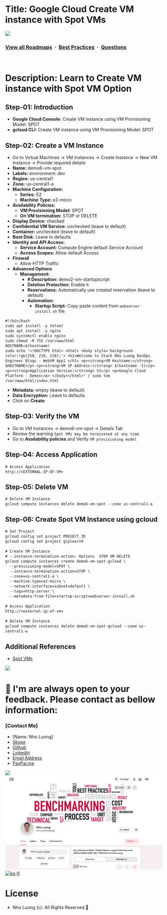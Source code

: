 # Title: Google Cloud Create VM instance with Spot VMs

![](https://i.imgur.com/waxVImv.png)
### [View all Roadmaps](https://github.com/nholuongut/all-roadmaps) &nbsp;&middot;&nbsp; [Best Practices](https://github.com/nholuongut/all-roadmaps/blob/main/public/best-practices/) &nbsp;&middot;&nbsp; [Questions](https://www.linkedin.com/in/nholuong/)
<br/>

# Description: Learn to Create VM instance with Spot VM Option
## Step-01: Introduction
- **Google Cloud Console:** Create VM instance using VM Provisioning Model: SPOT 
- **gcloud CLI:** Create VM instance using VM Provisioning Model: SPOT 

## Step-02: Create a VM Instance
- Go to Virtual Machines -> VM Instances -> Create Instance -> New VM Instance -> Provide required details
- **Name:** demo6-vm-spot
- **Labels:** environment: dev
- **Region:** us-central1
- **Zone:** us-central1-a 
- **Machine Configuration:** 
  - **Series:** E2
  - **Machine Type:** e2-micro
- **Availability Policies:**
  - **VM Provisioning Model:** SPOT  
  - **On VM termination:** STOP or DELETE
- **Display Device:** checked 
- **Confidential VM Service:** unchecked (leave to default)
- **Container:** unchecked (leave to default)
- **Boot Disk:** Leave to defaults
- **Identity and API Access:**
  - **Service Account:** Compute Engine default Service Account
  - **Access Scopes:** Allow default Access
- **Firewall**
  - Allow HTTP Traffic
- **Advanced Options**
  - **Management:**
    - **# Description:** demo2-vm-startupscript
    - **Deletion Protection:** Enable it
    - **Reservations:** Automatically use created reservation (leave to default)
    - **Automation:**
      - **Startup Script:** Copy paste content from `webserver-install.sh` file
```t
#!/bin/bash
sudo apt install -y telnet
sudo apt install -y nginx
sudo systemctl enable nginx
sudo chmod -R 755 /var/www/html
HOSTNAME=$(hostname)
sudo echo "<!DOCTYPE html> <html> <body style='background-color:rgb(250, 210, 210);'> <h1>Welcome to Stack Nho Luong DevOps Engineer Blogs - WebVM App1 </h1> <p><strong>VM Hostname:</strong> $HOSTNAME</p> <p><strong>VM IP Address:</strong> $(hostname -I)</p> <p><strong>Application Version:</strong> V1</p> <p>Google Cloud Platform - Demos</p> </body></html>" | sudo tee /var/www/html/index.html
```
  - **Metadata:** empty (leave to default)
  - **Data Encryption:** Leave to defaults
- Click on **Create**

## Step-03: Verify the VM
- Go to VM Instances -> demo6-vm-spot -> Details Tab
- Review the warning `Spot VMs may be terminated at any time`
- Go to **Availability policies** and Verify `VM provisioning model`

## Step-04: Access Application
```t
# Access Application
http://<EXTERNAL-IP-OF-VM>
```

## Step-05: Delete VM
```t
# Delete VM Instance
gcloud compute instances delete demo6-vm-spot --zone us-central1-a
```

## Step-06: Create Spot VM Instance using gcloud
```t
# Set Project
gcloud config set project PROJECT_ID
gcloud config set project gcplearn9

# Create VM Instance
# --instance-termination-action: Options  STOP OR DELETE
gcloud compute instances create demo6-vm-spot-gcloud \
  --provisioning-model=SPOT \
  --instance-termination-action=STOP \
  --zone=us-central1-a \
  --machine-type=e2-micro \
  --network-interface=subnet=default \
  --tags=http-server \
  --metadata-from-file=startup-script=webserver-install.sh     

# Access Application 
http://<external-ip-of-vm>

# Delete VM Instance
gcloud compute instances delete demo6-vm-spot-gcloud --zone us-central1-a
```

## Additional References
- [Spot VMs](https://cloud.google.com/compute/docs/instances/spot)

![](https://i.i/Users/nholu/Documents/Donate.png/Users/nholu/Documents/Donate.pngmgur.com/waxVImv.png)
# 🚀 I'm are always open to your feedback.  Please contact as bellow information:
### [Contact Me]
* [Name: Nho Luong]
* [Skype](luongutnho_skype)
* [Github](https://github.com/nholuongut/)
* [Linkedin](https://www.linkedin.com/in/nholuong/)
* [Email Address](luongutnho@hotmail.com)
* [PayPal.me](https://www.paypal.com/paypalme/nholuongut)

![](https://i.imgur.com/waxVImv.png)
![](Donate.png)
[![ko-fi](https://ko-fi.com/img/githubbutton_sm.svg)](https://ko-fi.com/nholuong)

# License
* Nho Luong (c). All Rights Reserved.🌟